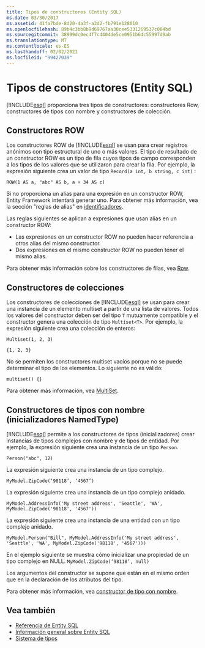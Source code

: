 ```yaml
---
title: Tipos de constructores (Entity SQL)
ms.date: 03/30/2017
ms.assetid: 41fa7bde-8d20-4a3f-a3d2-fb791e128010
ms.openlocfilehash: 89b4c3bb8b9d69767aa30cee5331269537c084bd
ms.sourcegitcommit: 38999dc0ec4f7c4404de5ce0951b64c55997d9ab
ms.translationtype: MT
ms.contentlocale: es-ES
ms.lasthandoff: 02/02/2021
ms.locfileid: "99427039"
---
```

# <a name="constructing-types-entity-sql"></a>Tipos de constructores (Entity SQL)

<!-- markdownlint-disable DOCSMD001 -->
[!INCLUDE[esql](../../../../../../includes/esql-md.md)] proporciona tres tipos de constructores: constructores Row, constructores de tipos con nombre y constructores de colección.

## <a name="row-constructors"></a>Constructores ROW

Los constructores ROW de [!INCLUDE[esql](../../../../../../includes/esql-md.md)] se usan para crear registros anónimos con tipo estructural de uno o más valores. El tipo de resultado de un constructor ROW es un tipo de fila cuyos tipos de campo corresponden a los tipos de los valores que se utilizaron para crear la fila. Por ejemplo, la expresión siguiente crea un valor de tipo `Record(a int, b string, c int)` :

`ROW(1 AS a, "abc" AS b, a + 34 AS c)`

Si no proporciona un alias para una expresión en un constructor ROW, Entity Framework intentará generar uno. Para obtener más información, vea la sección "reglas de alias" en [identificadores](identifiers-entity-sql.md).

Las reglas siguientes se aplican a expresiones que usan alias en un constructor ROW:

- Las expresiones en un constructor ROW no pueden hacer referencia a otros alias del mismo constructor.
- Dos expresiones en el mismo constructor ROW no pueden tener el mismo alias.

Para obtener más información sobre los constructores de filas, vea [Row](row-entity-sql.md).

## <a name="collection-constructors"></a>Constructores de colecciones

Los constructores de colecciones de [!INCLUDE[esql](../../../../../../includes/esql-md.md)] se usan para crear una instancia de un elemento multiset a partir de una lista de valores. Todos los valores del constructor deben ser del tipo `T` mutuamente compatible y el constructor genera una colección de tipo `Multiset<T>`. Por ejemplo, la expresión siguiente crea una colección de enteros:

`Multiset(1, 2, 3)`

`{1, 2, 3}`

No se permiten los constructores multiset vacíos porque no se puede determinar el tipo de los elementos. Lo siguiente no es válido:

`multiset() {}`

Para obtener más información, vea [MultiSet](multiset-entity-sql.md).

## <a name="named-type-constructors-namedtype-initializers"></a>Constructores de tipos con nombre (inicializadores NamedType)

[!INCLUDE[esql](../../../../../../includes/esql-md.md)] permite a los constructores de tipos (inicializadores) crear instancias de tipos complejos con nombre y de tipos de entidad. Por ejemplo, la expresión siguiente crea una instancia de un tipo `Person`.

`Person("abc", 12)`

La expresión siguiente crea una instancia de un tipo complejo.

`MyModel.ZipCode(‘98118’, ‘4567’)`

La expresión siguiente crea una instancia de un tipo complejo anidado.

`MyModel.AddressInfo('My street address', 'Seattle', 'WA', MyModel.ZipCode('98118', '4567'))`

La expresión siguiente crea una instancia de una entidad con un tipo complejo anidado.

`MyModel.Person("Bill", MyModel.AddressInfo('My street address', 'Seattle', 'WA', MyModel.ZipCode('98118', '4567')))`

En el ejemplo siguiente se muestra cómo inicializar una propiedad de un tipo complejo en NULL. `MyModel.ZipCode(‘98118’, null)`

Los argumentos del constructor se supone que están en el mismo orden que en la declaración de los atributos del tipo.

Para obtener más información, vea [constructor de tipo con nombre](named-type-constructor-entity-sql.md).

## <a name="see-also"></a>Vea también

- [Referencia de Entity SQL](entity-sql-reference.md)
- [Información general sobre Entity SQL](entity-sql-overview.md)
- [Sistema de tipos](type-system-entity-sql.md)
